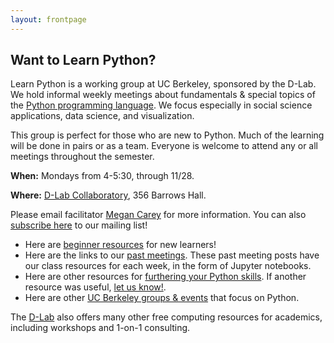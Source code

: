 ```yaml
---
layout: frontpage
---
```


## Want to Learn Python?

Learn Python is a working group at UC Berkeley, sponsored by the D-Lab. We hold informal weekly meetings about fundamentals & special topics of the [Python programming language](https://python.org/). We focus especially in social science applications, data science, and visualization. 

This group is perfect for those who are new to Python. Much of the learning will be done in pairs or as a team. Everyone is welcome to attend any or all meetings throughout the semester.

**When:** Mondays from 4-5:30, through 11/28.

**Where:** [D-Lab Collaboratory](http://dlab.berkeley.edu/space), 356 Barrows Hall.

Please email facilitator [Megan Carey](mailto:mcarey@berkeley.edu) for more information. You can also [subscribe here](https://calmail.berkeley.edu/manage/list/listinfo/learnpython@lists.berkeley.edu) to our mailing list!

* Here are [beginner resources](/learn) for new learners!
* Here are the links to our [past meetings](/past). These past meeting posts have our class resources for each week, in the form of Jupyter notebooks.
* Here are other resources for [furthering your Python skills](/resources). If another resource was useful, [let us know!](mailto:mcarey@berkeley.edu).
* Here are other [UC Berkeley groups & events](/community) that focus on Python.

The [D-Lab](http://dlab.berkeley.edu) also offers many other free computing resources for academics, including workshops and 1-on-1 consulting.